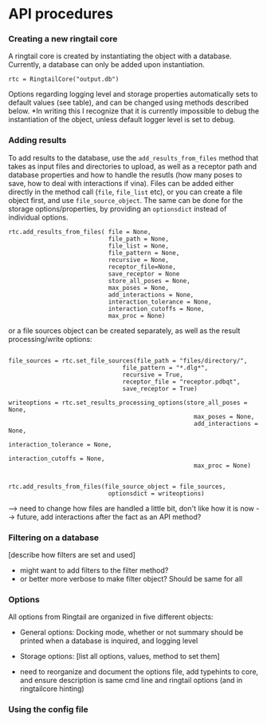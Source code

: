 # API procedures

### Creating a new ringtail core

A ringtail core is created by instantiating the object with a database. Currently, a database can only be added upon instantiation.

```
rtc = RingtailCore("output.db")
```

Options regarding logging level and storage properties automatically sets to default values (see table), and can be changed using methods described below. 
*In writing this I recognize that it is currently impossible to debug the instantiation of the object, unless default logger level is set to debug. 

### Adding results
To add results to the database, use the `add_results_from_files` method that takes as input files and directories to upload,
as well as a receptor path and database properties and how to handle the resutls (how many poses to save, how to deal with interactions if vina).
Files can be added either directly in the method call (`file`, `file_list` etc), or you can create a file object first, and use `file_source_object`.
The same can be done for the storage options/properties, by providing an `optionsdict` instead of individual options. 

```
rtc.add_results_from_files( file = None, 
                            file_path = None, 
                            file_list = None, 
                            file_pattern = None, 
                            recursive = None, 
                            receptor_file=None,
                            save_receptor = None
                            store_all_poses = None,
                            max_poses = None,
                            add_interactions = None,
                            interaction_tolerance = None,
                            interaction_cutoffs = None,
                            max_proc = None)
```
or a file sources object can be created separately, as well as the result processing/write options:
```

file_sources = rtc.set_file_sources(file_path = "files/directory/",
                                file_pattern = "*.dlg*", 
                                recursive = True, 
                                receptor_file = "receptor.pdbqt",
                                save_receptor = True)

writeoptions = rtc.set_results_processing_options(store_all_poses = None,
                                                    max_poses = None,
                                                    add_interactions = None,
                                                    interaction_tolerance = None,
                                                    interaction_cutoffs = None,
                                                    max_proc = None)


rtc.add_results_from_files(file_source_object = file_sources,
                            optionsdict = writeoptions)
```

--> need to change how files are handled a little bit, don't like how it is now
--> future, add interactions after the fact as an API method? 

### Filtering on a database 

[describe how filters are set and used]
- might want to add filters to the filter method? 
- or better more verbose to make filter object? Should be same for all

### Options
All options from Ringtail are organized in five different objects:
- General options: Docking mode, whether or not summary should be printed when a database is inquired, and logging level
- Storage options: 
[list all options, values, method to set them]

- need to reorganize and document the options file, add typehints to core, and ensure description is same cmd line and ringtail options (and in ringtailcore hinting)

### Using the config file